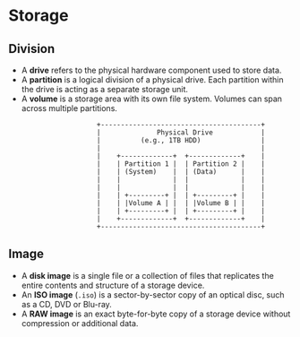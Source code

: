 # Storage

## Division

- A **drive** refers to the physical hardware component used to store data.
- A **partition** is a logical division of a physical drive. Each partition within the drive is acting as a separate storage unit.
- A **volume** is a storage area with its own file system. Volumes can span across multiple partitions.


```
                      +----------------------------------------+
                      |              Physical Drive            |
                      |          (e.g., 1TB HDD)               |
                      |                                        |
                      |    +-------------+  +-------------+    |
                      |    | Partition 1 |  | Partition 2 |    |
                      |    | (System)    |  | (Data)      |    |
                      |    |             |  |             |    |
                      |    |             |  |             |    |
                      |    | +---------+ |  | +---------+ |    |
                      |    | |Volume A | |  | |Volume B | |    |
                      |    | +---------+ |  | +---------+ |    |
                      |    +-------------+  +-------------+    |
                      +----------------------------------------+
```

## Image

- A **disk image** is a single file or a collection of files that replicates the entire contents and structure of a storage device.
- An **ISO image** (`.iso`) is a sector-by-sector copy of an optical disc, such as a CD, DVD or Blu-ray.
- A **RAW image** is an exact byte-for-byte copy of a storage device without compression or additional data.

